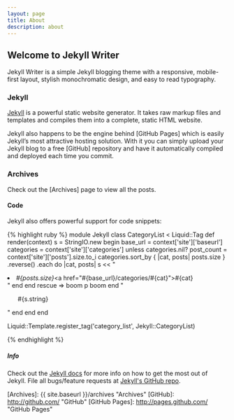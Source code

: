 ```yaml
---
layout: page
title: About
description: about
---
```


## Welcome to Jekyll Writer
Jekyll Writer is a simple Jekyll blogging theme with a responsive, mobile-first
layout, stylish monochromatic design, and easy to read typography.

### Jekyll
[Jekyll] is a powerful static website generator. It takes raw markup files and templates
and compiles them into a complete, static HTML website.

Jekyll also happens to be the engine behind [GitHub Pages] which is easily Jekyll’s
most attractive hosting solution. With it you can simply upload your Jekyll blog
to a free [GitHub] repository and have it automatically compiled and deployed each
time you commit.

### Archives
Check out the [Archives] page to view all the posts.

#### Code
Jekyll also offers powerful support for code snippets:

{% highlight ruby %}
module Jekyll
  class CategoryList < Liquid::Tag
    def render(context)
      s = StringIO.new
      begin
        base_url = context['site']['baseurl']
        categories = context['site']['categories']
        unless categories.nil?
          post_count = context['site']['posts'].size.to_i
          categories.sort_by { |cat, posts| posts.size }
            .reverse()
            .each do |cat, posts|
               s << "<li><em>#{posts.size}</em><a href=\"#{base_url}/categories/#{cat}\">#{cat}</a></li>"
            end
        end
      rescue => boom
        p boom
      end
      "<ul>#{s.string}</ul>"
    end
  end
end

Liquid::Template.register_tag('category_list', Jekyll::CategoryList)

{% endhighlight %}

##### Info
Check out the [Jekyll docs] for more info on how to get the most out of Jekyll. File all bugs/feature requests at [Jekyll's GitHub repo][jekyll-gh].


[jekyll-gh]: http://github.com/mojombo/jekyll "Jekyll GitHub repo"
[Jekyll]:    http://jekyllrb.com "Jekyll"
[Jekyll docs]: http://jekyllrb.com/docs/home/ "Jekyll documentation"
[Archives]: {{ site.baseurl }}/archives "Archives"
[GitHub]: http://github.com/ "GitHub"
[GitHub Pages]: http://pages.github.com/ "GitHub Pages"
